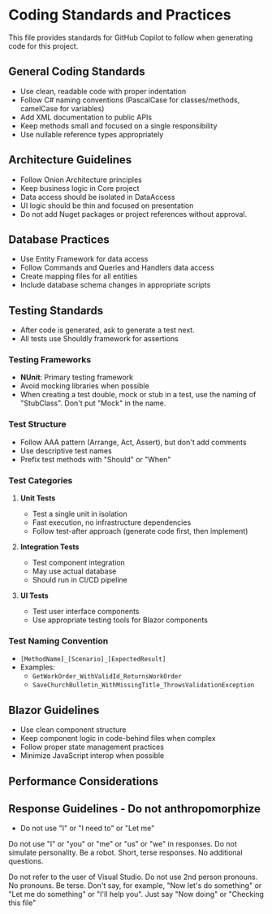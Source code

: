 # Coding Standards and Practices

This file provides standards for GitHub Copilot to follow when generating code for this project.

## General Coding Standards

- Use clean, readable code with proper indentation
- Follow C# naming conventions (PascalCase for classes/methods, camelCase for variables)
- Add XML documentation to public APIs
- Keep methods small and focused on a single responsibility
- Use nullable reference types appropriately

## Architecture Guidelines

- Follow Onion Architecture principles
- Keep business logic in Core project
- Data access should be isolated in DataAccess
- UI logic should be thin and focused on presentation
- Do not add Nuget packages or project references without approval. 

## Database Practices

- Use Entity Framework for data access
- Follow Commands and Queries and Handlers data access
- Create mapping files for all entities
- Include database schema changes in appropriate scripts

## Testing Standards
- After code is generated, ask to generate a test next.
- All tests use Shouldly framework for assertions

### Testing Frameworks
- **NUnit**: Primary testing framework
- Avoid mocking libraries when possible
- When creating a test double, mock or stub in a test, use the naming of "StubClass". Don't put "Mock" in the name.

### Test Structure
- Follow AAA pattern (Arrange, Act, Assert), but don't add comments
- Use descriptive test names
- Prefix test methods with "Should" or "When"

### Test Categories
1. **Unit Tests**
   - Test a single unit in isolation
   - Fast execution, no infrastructure dependencies
   - Follow test-after approach (generate code first, then implement)

2. **Integration Tests**
   - Test component integration
   - May use actual database
   - Should run in CI/CD pipeline

3. **UI Tests**
   - Test user interface components
   - Use appropriate testing tools for Blazor components

### Test Naming Convention
- `[MethodName]_[Scenario]_[ExpectedResult]`
- Examples: 
  - `GetWorkOrder_WithValidId_ReturnsWorkOrder`
  - `SaveChurchBulletin_WithMissingTitle_ThrowsValidationException`

## Blazor Guidelines

- Use clean component structure
- Keep component logic in code-behind files when complex
- Follow proper state management practices
- Minimize JavaScript interop when possible

## Performance Considerations

## Response Guidelines - Do not anthropomorphize

- Do not use "I" or "I need to" or "Let me"

Do not use "I" or "you" or "me" or "us" or "we" in responses. Do not simulate personality. Be a robot. Short, terse responses.  No additional questions.

Do not refer to the user of Visual Studio. Do not use 2nd person pronouns. No pronouns. Be terse. Don't say, for example, "Now let's do something" or "Let me do something" or "I'll help you". Just say "Now doing" or "Checking this file"